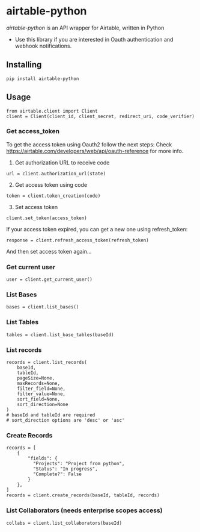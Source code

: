 # airtable-python

*airtable-python* is an API wrapper for Airtable, written in Python
- Use this library if you are interested in Oauth authentication and webhook notifications.

## Installing
```
pip install airtable-python
```
## Usage
```
from airtable.client import Client
client = Client(client_id, client_secret, redirect_uri, code_verifier)
```

### Get access_token
To get the access token using Oauth2 follow the next steps:
Check https://airtable.com/developers/web/api/oauth-reference for more info.

1. Get authorization URL to receive code
```
url = client.authorization_url(state)
```
2. Get access token using code
```
token = client.token_creation(code)
```
3. Set access token
```
client.set_token(access_token)
```
If your access token expired, you can get a new one using refresh_token:
```
response = client.refresh_access_token(refresh_token)
```
And then set access token again...

### Get current user
```
user = client.get_current_user()
```
### List Bases
```
bases = client.list_bases()
```
### List Tables
```
tables = client.list_base_tables(baseId)
```
### List records
```
records = client.list_records(
    baseId, 
    tableId, 
    pageSize=None, 
    maxRecords=None, 
    filter_field=None, 
    filter_value=None, 
    sort_field=None, 
    sort_direction=None
)
# baseId and tableId are required
# sort_direction options are 'desc' or 'asc'
```
### Create Records
```
records = [
    {
        "fields": {
          "Projects": "Project from python",
          "Status": "In progress",
          "Complete?": False
        }
    },
]
records = client.create_records(baseId, tableId, records)
```
### List Collaborators (needs enterprise scopes access)
```
collabs = client.list_collaborators(baseId)
```

